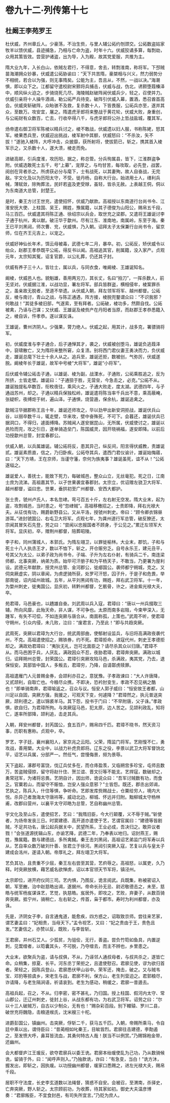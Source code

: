 # 卷九十二·列传第十七

## 杜阚王李苑罗王

杜伏威，齐州章丘人。少豪荡，不治生赀，与里人辅公祏约刎颈交。公祏数盗姑家牧羊以馈伏威，县迹捕急，乃相与亡命为盗，时年十六。伏威狡谲多算，每剽劫，众用其策皆效。尝营护诸盗，出为导，入为殿，故其党爱服，共推为主。

隋大业九年，入长白山，依贼左君行，不得意，舍去，转剽淮南，称将军。下邳贼苗海潮拥众钞暴，伏威遣公祏胁谕曰：“天下共苦隋，豪桀相与兴义，然力弱势分不相统，若合以为强，则无事隋矣。公能为主，吾且从，不然，一战以决。”海潮惧，即以众下之。江都留守遣校尉宋颢将兵捕击，伏威与战，伪北，诱颢堕葭榛泽中，顺风纵火迫之，步骑烧死几尽。海陵贼赵破阵闻伏威兵少，轻之，召使并力。伏威引亲将十人操牛酒谒，勒公祏严兵待变。破阵引伏威入幕，置酒，悉召酋首高会。伏威突斩破阵，众眙骇不及救，复杀数十人，下皆畏服，公祏兵亦至，遂并其众，至数万。攻安宜，屠之。隋遣虎牙郎将来整战于黄花轮，伏威大败，身重创，与公祏财有众数百，亡去，行收卒得八千，与虎牙郎将公孙上哲战盐城，覆其军。

炀帝遣右御卫将军陈棱以精兵讨之，棱不敢战，伏威遗以妇人服，书称陈姥，怒其军。棱果悉兵至，伏威迎出挑战，棱军射中其额，伏威怒曰：“不杀汝，矢不拔！”遂驰入棱阵，大呼冲击，众披靡，获所射将，使拔箭已，斩之，携其首入棱军示之，又杀数十人，遂大溃，棱走而免。

进破高邮，引兵度淮，攻历阳，据之，称总管。分兵徇属县，皆下，江淮群盗争附。伏威选敢死士五千，号“上募”，宠厚之，与均甘苦，每攻取，必先登，战罢，阅创在背者杀之。所虏获必分与麾下，士有战死，以其妻殉，故人自奋战，无完敌。宇文化及以为历阳太守，不受。徙丹杨，自称大行台。始进用士人，缮利兵械，薄赋敛，除殉葬法，民奸若盗及吏受赇，虽轻，皆杀无赦。上表越王侗，侗以为东南道大总管，封楚王。

是时，秦王方讨王世充，遣使招怀，伏威乃献款。高祖授以东南道行台尚书令、江淮安抚大使、上柱国、吴王，赐姓，豫属籍，以其子德俊为山阳公，赐帛五千段，马三百匹。伏威遣其将陈正通、徐绍宗以兵会，取世充之梁郡。又遣将王雄诞讨李子通于杭州，禽以献。破汪华于歙州。尽有江东、淮南地，南属岭，东至于海。秦王已平刘黑闼，师次曹、兖，伏威惧，乃入朝。诏拜太子太保兼行台尚书令，留京师，位在齐王元吉上，以宠之。

伏威好神仙长年术，饵云母被毒，武德七年二月，暴卒。初，公祏反，矫伏威令以绐众，赵郡王孝恭既平公祏，得反书以闻。高祖追其官，削属籍，没入家产。贞观元年，太宗知其冤，诏复官爵，以公礼葬，仍还其子封。

伏威有养子三十人，皆壮士，属以兵，与同衣食，唯阚棱、王雄诞知名。

阚棱，伏威邑人也。貌魁雄，善用两刃刀，其长丈，名曰“拍刀”，一挥杀数人，前无坚对。伏威据江淮，以战功显，署左将军。部兵皆群盗，横相侵牟，棱案罪杀之，虽亲故无脱者，至道不举遗。从伏威入朝，拜左领军将军、越州都督。公祏反，棱与南讨，青山之战，与陈正通遇，阵方接，棱脱兜鍪谓众曰：“不识我邪？何敢战！”其徒多棱旧部，气遂索，至有拜者。公祏破，棱功多，然颇自伐。公祏被禽，乃诬与己谋；又伏威、王雄诞及棱赀产在丹阳者当原，而赵郡王孝恭悉籍入之，棱自诉，忤孝恭。遂以谋反诛。

王雄诞，曹州济阴人。少强果，膂力绝人。伏威之起，用其计，战多克，署骠骑将军。

初，伏威度淮与李子通合，后子通惮其才，袭之，伏威被创堕马，雄诞负逃葭泽中，裒啸散亡，又为隋将来整所窘，众复溃。别将西门君仪妻王勇决而力，负伏威走，雄诞总麾下壮士十余人从之。追兵至，雄诞还拒，数被创，气弥厉，伏威遂脱。阚棱年长于雄诞，故军中号棱“大将军”，雄诞“小将军”。

后伏威令辅公祏击子通，以雄诞、棱为副，战溧水，子通败，公祏乘胜追之，反为所挤，士皆走壁。雄诞曰：“子通狃于胜，无营垒，今急击之，必克。”公祏不从。雄诞独提私卒数百，衔枚夜往，乘风火之，子通大败走，度太湖。武德四年，与子通战苏州，却之。子通以精兵保独松岭，雄诞遣将陈当率千兵出不意，乘高蔽崦，张疑帜，夜缚炬于树，遍山泽。子通惧，烧营遁，保余杭，雄诞追禽之。

歙贼汪华据郡称王且十年，雄诞还师攻之，华以劲甲出新安洞拒战，雄诞伏兵山谷，以弱卒数千斗，辄走壁，华来攻，壁中奋殊死，不可下。会暮还，雄诞伏兵已据洞口，不得归，遽面缚降。苏贼闻人遂安据昆山，无所属，伏威使讨之，雄诞以邑险而完，攻之引日，遂单骑造垒门，陈国威灵，因开晓祸福，遂安即降。以前后功授歙州总管，封宜春郡公。

伏威入朝，以兵属雄诞。辅公祏将反，患其异己，纵反间，阳言得伏威教，责雄诞贰。雄诞素质直，信之，乃归卧疾。公祏夺其兵，遣西门君仪谕计，雄诞始悔寤，曰：“天下方靖，王在京师，当谨守藩，奈何为族夷事？雄诞虽死，谊不从！”公祏遂缢之。

雄诞爱人，善抚士，能致下死力，每破城邑，整众山立，无丝毫犯。死之日，江南士庶为流涕。高祖嘉其节，以子世果袭宜春郡封。太宗立，优诏赠左骁卫大将军、越州都督，谥曰忠。世果，垂拱初至广州都督、安西大都护。

张士贵，虢州卢氏人，本名忽峍。弯弓百五十斤，左右射无空发。隋大业末，起为盗，攻剽城邑，当时患之，号“忽峍贼”。高祖移檄招之，士贵即降，拜右光禄大夫。从征伐有功，赐爵新野县公。又从平洛，授虢州刺史。帝曰：“顾令卿衣锦昼游耳。”进封虢国公、右屯卫大将军。贞观七年，为龚州道行军总管，破反獠还，太宗闻其冒矢石先登，劳之曰：“尝闻以忠报国者不顾身，于公见之。”累迁左领军大将军。显庆初，卒，赠荆州都督，陪葬昭陵。

李子和，同州蒲城人，本郭氏。为隋左翊卫，以罪徙榆林。大业末，郡饥，子和与死士十八人执丞王才，数以不恤下，斩之，开仓赈穷乏。自号永乐王，建元丑平，号其父为太公，以弟子政为尚书令，子端、子升为左右仆射，有骑兵二千。南连梁师都，北事突厥，纳弟为质。始毕可汗册子和为平杨天子，不敢当，乃更署为屋利设。武德元年献款，授灵州总管、金河郡公，徙郕国公。袭师都宁朔城，克之。又伺突厥虚实，阴以章闻，为虏逻骑所获，处罗可汗怒，囚子升，于是子和危畏，举部南徙，诏内延州故城。五年，从平刘黑闼有功，赐姓，拜右武卫将军。十一年，为婺州刺史，徙夷国公。显庆初，转黔州都督，乞骸骨，许之，进金紫光禄大夫，卒。

苑君璋，马邑豪也，以趫雄自奋。刘武周以兵入寇，君璋曰：“唐以一州兵掇取三辅，所向风靡，此殆天命，非人谋，不可争也。太原而南多岩阻，今束甲深入，无踵军，有失不可偿，不如连突厥与唐合从，南面称孤，上策也。”武周不听，使君璋守朔州，引众内侵，未几败，泣曰：“废君言，乃至此！”即与共趋突厥。

武周死，突厥以君璋为大行台，统武周部曲，使郁射设监兵，与旧将高满政夜袭代州，不克。高祖遣使招之，赐铁券，约不死。君璋拒命，进寇代州，刺史王孝德拒却之。满政劝君璋曰：“夷狄无礼，岂可北面臣之？请尽杀其众以归唐。”君璋不从。而马邑困于兵，人厌乱，满政因众不忍，夜胁君璋，君璋奔突厥。满政以城归，诏拜朔州总管，封荣国公。君璋引突厥攻陷马邑，杀满政，夷其党，乃去，退保恒安。其部皆中国人，多叛去，君璋穷，乃降，自请鄣虏赎罪。

高祖遣雁门人元普赐金券，会颉利亦召之，意犹豫。子孝政谏曰：“大人许唐降，又贰颉利，自取亡也。今粮尽众携，不即决，恐衿肘变生，孝政不忍见祸之酷也！”即单骑南奔，君璋喻返之，召众与议。恒安人郭子威曰：“恒安故王者都，山川足以自固，突厥方强，我援之，可观天下变，何遽降？”君璋然之，执元普送突厥，颉利德之，遣以锦裘羊马。其下怨，投书于门曰：“不早附唐，父子诛。”孝政惧，欲自归，为君璋所拘。与突厥寇马邑，犯太原，边人苦之。见颉利政乱，知将亡，遂率所部降，颉利追，击走其兵。

入朝，拜安州都督，封芮国公，食五百户，赐帛四千匹。君璋不晓书，然天资习事，历职有惠称。贞观中，卒。

罗艺，字子廷，襄州襄阳人，家京兆之云阳。父荣，隋监门将军。艺刚愎不仁，勇攻战，善用槊。大业中，以战力补虎贲郎将。辽东之役，李景以武卫大将军督饷北平，诏艺以兵属，分部严一。然任气，尝慢侮景，频为景辱。

天下盗起，涿郡号富饶，伐辽兵仗多在，而仓庤盈羡，又临朔宫多珍宝，屯师且数万，苦盗贼侵掠，留守将赵什住、贺兰谊、晋文衍等不能支。艺捍寇，数破却之，勇常冠军，为诸将忌畏。艺阴自计，因出师，诡说众曰：“吾军讨贼数有功，而食乏。官粟若山，而留守不赈恤，岂安人强众意邪？”士皆怨。既还，郡丞出郊谒，艺执之，陈兵入，什住等惧，争听命。艺即发库赀赐战士，仓粟给穷人，境内大悦。杀异己者渤海太守唐祎等，威动北边，柳城、怀远并归附。黜柳城太守杨林甫，改郡曰营州，以襄平太守邓皓为总管，艺自称幽州总管。

宇文化及至山东，遣使招艺，艺曰：“我隋旧臣，今大行颠覆，义不辱于贼。”斩使者，为炀帝发丧三日。时窦建德、高开道亦遣使于艺，艺谓官属曰：“建德等皆剧贼，不足共功名，唐公起兵据关中，民望所系，王业必成，吾决归之。敢异议者戮！”会张道源抚辑山东，亦谕艺降，武德二年，乃奉表以地归。诏封燕王，赐姓，豫属籍。数与建德战，多所禽馘。秦王击刘黑闼，高祖诏艺弟监门将军寿以兵从，艺自率众数万破刘什善、张君立于徐河。黑闼引突厥入寇，艺复以兵与皇太子建成会洺州，遂请入朝。帝厚礼之，拜左翊卫大将军。

艺负其功，且贵重不少屈，秦王左右尝至其营，艺疻辱之。高祖怒，以属吏，久乃释。时突厥放横，藉艺威名欲惮虏，诏以本官领天节军将，镇泾州。

太宗即位，进开府仪同三司。艺内惧，乃图反，诡言阅武。兵既集，称被密诏入朝，军至豳，治中赵慈皓出谒，遂据州。帝命长孙无忌、尉迟敬德击之，未至，慈皓与统军杨岌谋诛艺，艺觉，执慈皓。岌居外，即攻之，艺败，弃妻子，从数百骑奔突厥。抵宁州，骑稍亡，左右斩之，传首，枭于都市。寿时为利州都督，亦及诛。

先是，济阴女子李，自言通鬼道，能愈疾，四方惑之，诏取致京师。尝往来艺家，谓艺妻孟曰：“妃相贵，当母天下。”孟令视艺，又曰：“妃之贵由于王，贵色且发。”艺妻信之，亦赞以反，既败，与李皆斩。

王君廓，并州石艾人。少孤贫，为驵侩，无行，善盗。尝负竹笱如鱼具，内置逆刺，见鬻缯者，以笱囊其头，不可脱，乃夺缯去，而主不辨也，乡里患之。

大业末，欲聚兵为盗，请与叔俱，不从，乃诬邻人通叔母者，与叔共杀之，遂皆亡命。众稍集，掠夏、长平。河东丞丁荣拒之，且遣使慰召。君廓见使，谬为欲归首者。荣轻之，因陈兵登山，君廓悉伏甲山谷中。荣军还，掩击，破之。又与贼韦宝、邓豹等掠虞乡，宋老生与战，君廓不利，保方山，老生列营迫之。君郭粮尽，诈请降，与老生隔涧语，祈请哀到。老生为感动，稍缓之，君廓一昔遁去。

高祖兵起，召之，不从。归李密，密不甚礼，乃归国。授上柱国、假河内太守、常山郡公，迁辽州刺史，徙封上谷，从战东都有功，为右武卫将军。诏劳之曰：“尔以十三人破贼万，自古以少制众，无有也！”赐杂彩百段。别下轘辕、罗川二县，破世充将魏隐，击粮道缑氏，沈米艘三十柁。

进爵彭国公，镇幽州。击突厥，俘斩二千，获马五千匹。入朝，帝赐所乘马，令自廷中乘以出，谓侍臣曰：“昔蔺相如叱秦王，目眦皆烈。君廓往击建德，李勣遏之，至发愤大呼，鼻耳皆流血，其勇何特古人哉！朕当不以例赏。”乃赐锦袍金带，还幽州。

会大都督庐江王瑗反，欲夺君廓兵以委王诜。君廓本绐瑗使乱为己功，乃从数骑候诜，留骑于外，曰：“闻呼声则入。”乃独款诜，诈曰：“有急变，当白！”诜方沐，握发出，即斩之，因执瑗。以功授幽州都督，瑗家口悉赐之，进左光禄大夫，赐帛千段。

居职不守法度，长史李玄道数以法绳督，猜惑不自安。会被召，至渭南，杀驿史，亡奔突厥，野人斩之。太宗顾前功，为收葬，待其家如初。御史大夫温彦博奏：“君廓叛臣，不宜食封邑，有司失所宜言。”乃贬为庶人。
